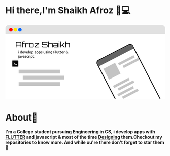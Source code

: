 
# Hi there,I'm Shaikh Afroz 👋💻


<img src="https://github.com/Afroz-Shaikh/Afroz-Shaikh/blob/master/icons/bg.png" alt="s1" width="1000">

# About🤔
<b>I'm a College student pursuing Engineering in CS, i develop apps with <a href="https://flutter.dev/"> FLUTTER</a> and javascript & most of the time <a href="https://www.behance.net/afrozshaikh_">Designing</a> them.Checkout my repositories to know more. And while ou're there don't forget to star them 🌟</b>


 
